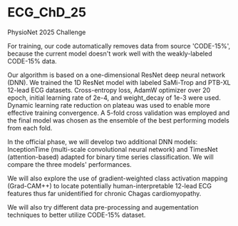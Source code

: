 # ECG_ChD_25
PhysioNet 2025 Challenge

For training, our code automatically removes data from source 'CODE-15%', because the current model doesn't work well with the weakly-labeled CODE-15% data.

Our algorithm is based on a one-dimensional ResNet deep neural network (DNN). We trained the 1D ResNet model with labeled SaMi-Trop and PTB-XL 12-lead ECG datasets. Cross-entropy loss, AdamW optimizer over 20 epoch, initial learning rate of 2e-4, and weight_decay of 1e-3 were used. Dynamic learning rate reduction on plateau was used to enable more effective training convergence. A 5-fold cross validation was employed and the final model was chosen as the ensemble of the best performing models from each fold.

In the official phase, we will develop two additional DNN models: InceptionTime (multi-scale convolutional neural network) and TimesNet (attention-based) adapted for binary time series classification. We will compare the three models' performances.

We will also explore the use of gradient-weighted class activation mapping (Grad-CAM++) to locate potentially human-interpretable 12-lead ECG features thus far unidentified for chronic Chagas cardiomyopathy.

We will also try different data pre-processing and augementation techniques to better utilize CODE-15% dataset.
